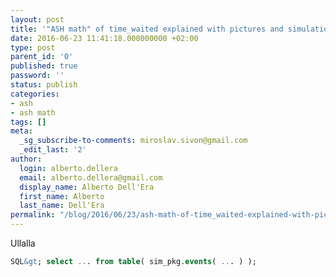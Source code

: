 ```yaml
---
layout: post
title: '"ASH math" of time_waited explained with pictures and simulation'
date: 2016-06-23 11:41:18.000000000 +02:00
type: post
parent_id: '0'
published: true
password: ''
status: publish
categories:
- ash
- ash math
tags: []
meta:
  _sg_subscribe-to-comments: miroslav.sivon@gmail.com
  _edit_last: '2'
author:
  login: alberto.dellera
  email: alberto.dellera@gmail.com
  display_name: Alberto Dell'Era
  first_name: Alberto
  last_name: Dell'Era
permalink: "/blog/2016/06/23/ash-math-of-time_waited-explained-with-pictures-and-simulation/"
---
```


Ullalla

```sql
SQL&gt; select ... from table( sim_pkg.events( ... ) );
```
